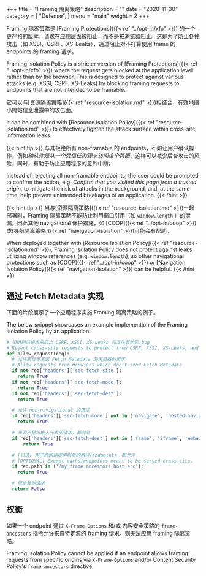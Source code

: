 +++
title = "Framing 隔离策略"
description = ""
date = "2020-11-30"
category = [
    "Defense",
]
menu = "main"
weight = 2
+++

Framing 隔离策略是 [Framing Protections]({{< ref "../opt-in/xfo" >}}) 的一个更严格的版本，请求在应用层面被阻止，而不是被浏览器阻止。这是为了防止各种攻击（如 XSSI、CSRF、XS-Leaks），通过阻止对不打算使用 frame 的 endpoints 的 framing 请求。

Framing Isolation Policy is a stricter version of [Framing Protections]({{< ref "../opt-in/xfo" >}}) where the request gets blocked at the application level rather than by the browser. This is designed to protect against various attacks (e.g. XSSI, CSRF, XS-Leaks) by blocking framing requests to endpoints that are not intended to be framable.

它可以与[资源隔离策略]({{< ref "resource-isolation.md" >}})相结合，有效地缩小跨站信息泄露中的攻击面。

It can be combined with [Resource Isolation Policy]({{< ref "resource-isolation.md" >}}) to effectively tighten the attack surface within cross-site information leaks.

{{< hint tip >}}
与其拒绝所有 non-framable 的 endpoints，不如让用户确认操作，例如*确认你是从一个受信任的源来访问这个页面*，这样可以减少后台攻击的风险，同时，有助于防止应用程序的意外中断。

Instead of rejecting all non-framable endpoints, the user could be prompted to confirm the action, e.g. *Confirm that you visited this page from a trusted origin*, to mitigate the risk of attacks in the background, and, at the same time, help prevent unintended breakages of an application.
{{< /hint >}}

{{< hint tip >}}
当与[资源隔离策略]({{< ref "resource-isolation.md" >}})一起部署时，Framing 隔离策略不能防止利用窗口引用（如 `window.length` ）的泄漏，因此其他 navigational 保护措施，如 [COOP]({{< ref "../opt-in/coop" >}}) 或[导航隔离策略]({{< ref "navigation-isolation" >}})可能会有帮助。

When deployed together with [Resource Isolation Policy]({{< ref "resource-isolation.md" >}}), Framing Isolation Policy does not protect against leaks utilizing window references (e.g. `window.length`), so other navigational protections such as [COOP]({{< ref "../opt-in/coop" >}}) or [Navigation Isolation Policy]({{< ref "navigation-isolation" >}}) can be helpful.
{{< /hint >}}

## 通过 Fetch Metadata 实现
下面的片段展示了一个应用程序实施 Framing 隔离策略的例子。

The below snippet showcases an example implemention of the Framing Isolation Policy by an application:

```py
# 拒绝跨站请求来防止 CSRF、XSSI、XS-Leaks 和发生其他的 bug
# Reject cross-site requests to protect from CSRF, XSSI, XS-Leaks, and other bugs
def allow_request(req):
  # 允许来自不发送 Fetch Metadata 的浏览器的请求
  # Allow requests from browsers which don't send Fetch Metadata
  if not req['headers']['sec-fetch-site']:
    return True
  if not req['headers']['sec-fetch-mode']:
    return True
  if not req['headers']['sec-fetch-dest']:
    return True

  # 允许 non-navigational 的请求
  if req['headers']['sec-fetch-mode'] not in ('navigate', 'nested-navigate'):
    return True

  # 来源不是可嵌入元素的请求，都允许
  if req['headers']['sec-fetch-dest'] not in ('frame', 'iframe', 'embed', 'object'):
      return True

  # [可选] 用于跨网站提供服务的路径/endpoints，都允许
  # [OPTIONAL] Exempt paths/endpoints meant to be served cross-site.
  if req.path in ('/my_frame_ancestors_host_src'):
    return True

  # 拒绝其他请求
  return False
```

## 权衡
如果一个 endpoint 通过 `X-Frame-Options` 和/或 内容安全策略的 `frame-ancestors` 指令允许来自特定源的 framing 请求，则无法应用 framing 隔离策略。

Framing Isolation Policy cannot be applied if an endpoint allows framing requests from specific origins via  `X-Frame-Options` and/or Content Security Policy's `frame-ancestors` directive.

